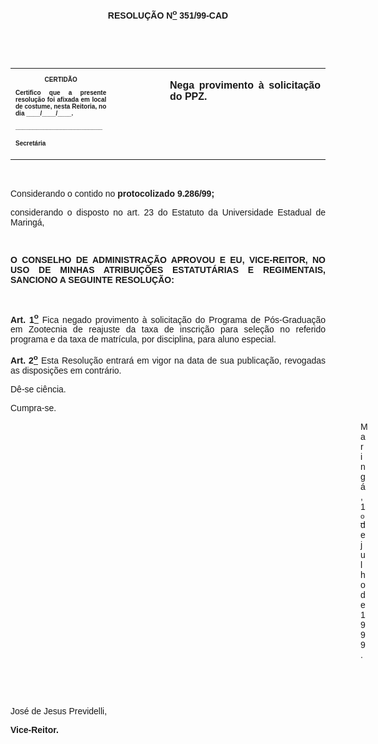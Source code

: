 <BODY>

<B><FONT FACE="Arial"><P ALIGN="JUSTIFY"></P>
<P ALIGN="CENTER">RESOLU&Ccedil;&Atilde;O  N<U><SUP>o</U></SUP> 351/99-CAD</P>
<P ALIGN="JUSTIFY"></P>
<P ALIGN="JUSTIFY">&nbsp;</P>
</B><P ALIGN="JUSTIFY">&nbsp;</P></FONT>
<TABLE CELLSPACING=0 BORDER=0 CELLPADDING=7 WIDTH=621>
<TR><TD WIDTH="32%" VALIGN="TOP">
<B><FONT FACE="Arial" SIZE=1><P ALIGN="CENTER">CERTID&Atilde;O</P>
<P ALIGN="JUSTIFY">   Certifico que a presente resolu&ccedil;&atilde;o foi afixada em local de costume, nesta Reitoria, no dia ____/____/____.</P>
<P ALIGN="JUSTIFY"></P>
<P ALIGN="JUSTIFY">_________________________</P>
<P ALIGN="JUSTIFY">Secret&aacute;ria</B></FONT></TD>
<TD WIDTH="17%" VALIGN="TOP">&nbsp;</TD>
<TD WIDTH="52%" VALIGN="TOP">
<B><FONT FACE="Arial"><P ALIGN="JUSTIFY">Nega provimento &agrave; solicita&ccedil;&atilde;o do PPZ.</B></FONT></TD>
</TR>
</TABLE>

<FONT FACE="Arial"><P ALIGN="JUSTIFY"></P>
<P ALIGN="JUSTIFY">&nbsp;</P>
<P ALIGN="JUSTIFY">&#9;Considerando o contido no <B>protocolizado 9.286/99;</P>
</B><P ALIGN="JUSTIFY">considerando o disposto no art. 23 do Estatuto da Universidade Estadual de Maring&aacute;,</P>
<B><P ALIGN="JUSTIFY"></P>
<P ALIGN="JUSTIFY">&nbsp;</P>
<P ALIGN="JUSTIFY">O CONSELHO DE ADMINISTRA&Ccedil;&Atilde;O APROVOU E EU, VICE-REITOR, NO USO DE MINHAS ATRIBUI&Ccedil;&Otilde;ES ESTATUT&Aacute;RIAS E REGIMENTAIS, SANCIONO A SEGUINTE RESOLU&Ccedil;&Atilde;O:</P>
<P ALIGN="JUSTIFY"></P>
<P ALIGN="JUSTIFY">&nbsp;</P>
<P ALIGN="JUSTIFY">Art. 1<U><SUP>o</U></SUP> </B>Fica negado provimento &agrave; solicita&ccedil;&atilde;o do Programa de P&oacute;s-Gradua&ccedil;&atilde;o em Zootecnia de reajuste da taxa de inscri&ccedil;&atilde;o para sele&ccedil;&atilde;o no referido programa e da taxa de matr&iacute;cula, por disciplina, para aluno especial.</P>
<B><P ALIGN="JUSTIFY">Art. 2<U><SUP>o</B></U></SUP> Esta Resolu&ccedil;&atilde;o entrar&aacute; em vigor na data de sua publica&ccedil;&atilde;o, revogadas as disposi&ccedil;&otilde;es em contr&aacute;rio.</P>
<P ALIGN="JUSTIFY">D&ecirc;-se ci&ecirc;ncia.</P>
<P ALIGN="JUSTIFY">Cumpra-se.</P>
<P ALIGN="JUSTIFY"></P><DIR>
<DIR>
<DIR>
<DIR>
<DIR>
<DIR>
<DIR>
<DIR>
<DIR>
<DIR>
<DIR>
<DIR>
<DIR>
<DIR>

<P ALIGN="JUSTIFY">Maring&aacute;, 1<U><SUP>o</U></SUP> de julho de 1999.</P>
<P ALIGN="JUSTIFY"></P>
<P ALIGN="JUSTIFY">&nbsp;</P>
<P ALIGN="JUSTIFY">&nbsp;</P></DIR>
</DIR>
</DIR>
</DIR>
</DIR>
</DIR>
</DIR>
</DIR>
</DIR>
</DIR>
</DIR>
</DIR>
</DIR>
</DIR>

<P ALIGN="JUSTIFY">&#9;&#9;&#9;&#9;&#9;&#9;&#9;Jos&eacute; de Jesus Previdelli,</P>
<P ALIGN="JUSTIFY">&#9;&#9;&#9;&#9;&#9;&#9;&#9;<B>Vice-Reitor.</P></B></FONT></BODY>
